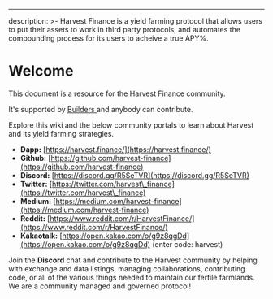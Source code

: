 ---
description: >-
  Harvest Finance is a yield farming protocol that allows users to put their assets
  to work in third party protocols, and automates the compounding process for its users to acheive a true APY%.
  
# Welcome

This document is a resource for the Harvest Finance community.

It's supported by [Builders ](builders.md)and anybody can contribute.

Explore this wiki and the below community portals to learn about Harvest and its yield farming strategies.

* **Dapp:** [https://harvest.finance/](https://harvest.finance/)
* **Github:** [https://github.com/harvest-finance](https://github.com/harvest-finance)
* **Discord:** [https://discord.gg/R5SeTVR](https://discord.gg/R5SeTVR)
* **Twitter:** [https://twitter.com/harvest\_finance](https://twitter.com/harvest\_finance)
* **Medium:** [https://medium.com/harvest-finance](https://medium.com/harvest-finance)
* **Reddit:** [https://www.reddit.com/r/HarvestFinance/](https://www.reddit.com/r/HarvestFinance/)
* **Kakaotalk:** [https://open.kakao.com/o/g9z8qgDd](https://open.kakao.com/o/g9z8qgDd) (enter code: harvest)

&#x20;Join the **Discord** chat and contribute to the Harvest community by helping with exchange and data listings, managing collaborations, contributing code, or all of the various things needed to maintain our fertile farmlands. We are a community managed and governed protocol!

